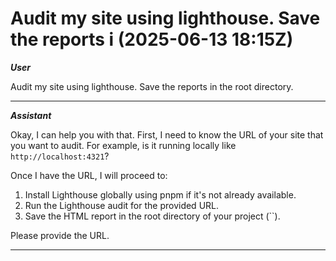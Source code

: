 <!-- Generated by SpecStory -->

# Audit my site using lighthouse. Save the reports i (2025-06-13 18:15Z)

_**User**_

Audit my site using lighthouse. Save the reports in the root directory.

---

_**Assistant**_

Okay, I can help you with that. First, I need to know the URL of your site that you want to audit. For example, is it running locally like `http://localhost:4321`?

Once I have the URL, I will proceed to:
1. Install Lighthouse globally using pnpm if it's not already available.
2. Run the Lighthouse audit for the provided URL.
3. Save the HTML report in the root directory of your project (``).

Please provide the URL.

---

